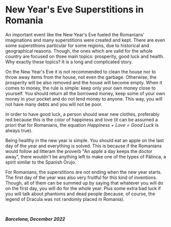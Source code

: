 &nbsp;

# New Year's Eve Superstitions in Romania

An important event like the New Year's Eve fueled the Romanians' imaginations and many superstitions were created and kept. There are even some superstitions particular for some regions, due to historical and geographical reasons. Though, the ones which are valid for the whole country are focused on three main topics: prosperity, good luck and health. Why exactly these topics? It is a long and complicated story.

On the New Year's Eve it is not recommended to clean the house nor to throw away items from the house, not even the garbage. Otherwise, the prosperity will be also removed and the house will become empty. When it comes to money, the rule is simple: keep only your own money close to yourself. You should return all the borrowed money, keep some of your own money in your pocket and do not lend money to anyone. This way, you will not have many debts and you will not be poor.

In order to have good luck, a person should wear new clothes, preferably red because this is the color of happiness and love (it can be assumed a priori that for Romanians, the equation _Happiness + Love = Good Luck_ is always true).

Being healthy in the new year is simple. You should eat an apple on the last day of the year and everything is solved. This is because if the Romanians would follow ad litteram the proverb "An apple a day keeps the doctor away", there wouldn't be anything left to make one of the types of Pălinca, a spirit similar to the Spanish Orujo.

For Romanians, the superstitions are not ending when the new year starts. The first day of the year was also very fruitful for this kind of inventions. Though, all of them can be summed up by saying that whatever you will do on the first day, you will do for the whole year. Plus some extra bad luck if you will talk about phantoms and dead people (because, of course, the legend of Dracula was not randomly placed in Romania). 
 
&nbsp;

***Barcelona, December 2022*** 
